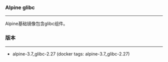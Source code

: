 ### Alpine glibc
---

Alpine基础镜像包含glibc组件。


### 版本
---

- alpine-3.7_glibc-2.27 (docker tags: alpine-3.7_glibc-2.27)